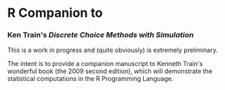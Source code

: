 # R Companion to 

### Ken Train's *Discrete Choice Methods with Simulation*

This is a work in progress and (quite obviously) is extremely preliminary.

The intent is to provide a companion manuscript to Kenneth Train's wonderful book (the 2009 second edition), which will demonstrate the statistical computations in the R Programming Language.
